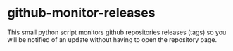 # github-monitor-releases
This small python script monitors github repositories releases (tags) so you will be notified of an update without having to open the repository page.
